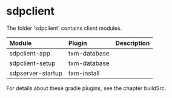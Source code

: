 # sdpclient
 
The folder 'sdpclient' contains client modules.

| Module            | Plugin       | Description |
|:------------------|:-------------|:------------|
| sdpclient-app     | txm-database |             |
| sdpclient-setup   | txm-database |             |
| sdpserver-startup | txm-install  |             |

For details about these gradle plugins, see the chapter buildSrc.